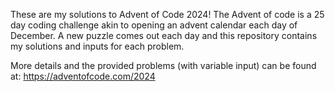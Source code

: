 These are my solutions to Advent of Code 2024!
The Advent of code is a 25 day coding challenge akin to opening an advent calendar each day of December. A new puzzle comes out each day and this repository contains my solutions and inputs for each problem.

More details and the provided problems (with variable input) can be found at: https://adventofcode.com/2024
